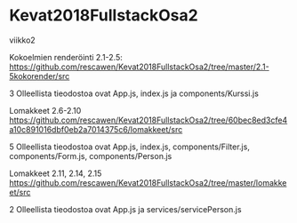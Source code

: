 # Kevat2018FullstackOsa2
viikko2

Kokoelmien renderöinti 2.1-2.5: https://github.com/rescawen/Kevat2018FullstackOsa2/tree/master/2.1-5kokorender/src

3 Olleellista tieodostoa ovat App.js, index.js ja components/Kurssi.js

Lomakkeet 2.6-2.10 https://github.com/rescawen/Kevat2018FullstackOsa2/tree/60bec8ed3cfe4a10c891016dbf0eb2a7014375c6/lomakkeet/src

5 Olleellista tieodostoa ovat App.js, index.js, components/Filter.js, components/Form.js, components/Person.js

Lomakkeet 2.11, 2.14, 2.15 https://github.com/rescawen/Kevat2018FullstackOsa2/tree/master/lomakkeet/src 

2 Olleellista tieodostoa ovat App.js ja services/servicePerson.js


